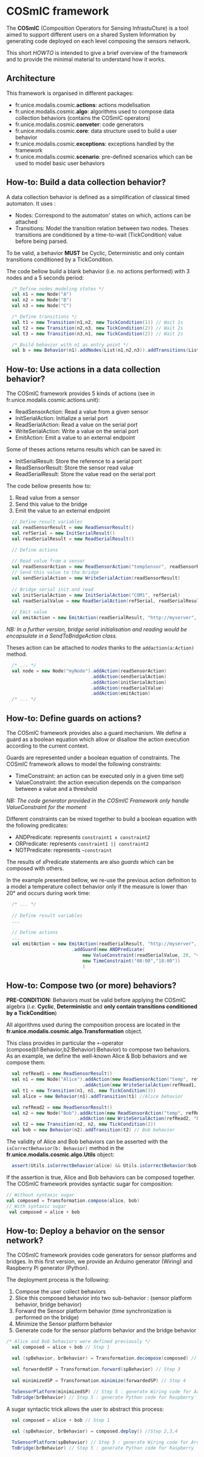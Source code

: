 COSmIC framework
================

The **COSmIC** (Composition Operators for Sensing InfrastuCture) is a tool aimed to support different users on a shared System Information by generating code deployed on each level composing the sensors network.

This short *HOWTO* is intended to give a brief overview of the framework and to provide the minimal material to understand how it works.

Architecture
------------

This framework is organised in different packages:

* fr.unice.modalis.cosmic.**actions**: actions modelisation 
* fr.unice.modalis.cosmic.**algo**: algorithms used to compose data collection behaviors (contains the COSmIC operators)
* fr.unice.modalis.cosmic.**conveter**: code generators
* fr.unice.modalis.cosmic.**core**: data structure used to build a user behavior
* fr.unice.modalis.cosmic.**exceptions**: exceptions handled by the framework
* fr.unice.modalis.cosmic.**scenario**: pre-defined scenarios which can be used to model basic user behaviors

How-to: Build a data collection behavior?
-------------------------------------------

A data collection behavior is defined as a simplification of classical timed automaton. It uses :

* Nodes: Correspond to the automaton' states on which, actions can be attached
* Transitions: Model the transition relation between two nodes. Theses transitions are conditioned by a time-to-wait (TickCondition) value before being parsed.

To be valid, a behavior **MUST** be Cyclic, Deterministic and only contain transitions conditioned by a TickCondition. 

The code bellow build a blank behavior (i.e. no actions performed) with 3 nodes and a 5 seconds period:


```scala
  /* Define nodes modeling states */
  val n1 = new Node("A")
  val n2 = new Node("B")
  val n3 = new Node("C")

  /* Define transitions */
  val t1 = new Transition(n1,n2, new TickCondition(1)) // Wait 1s
  val t2 = new Transition(n2,n3, new TickCondition(2)) // Wait 2s
  val t3 = new Transition(n3,n1, new TickCondition(2)) // Wait 2s

  /* Build behavior with n1 as entry point */
  val b = new Behavior(n1).addNodes(List(n1,n2,n3)).addTransitions(List(t1,t2,t3))
```

How-to: Use actions in a data collection behavior?
---------------------------------------------------

The COSmIC framework provides 5 kinds of actions (see in fr.unice.modalis.cosmic.actions.unit):

* ReadSensorAction: Read a value from a given sensor
* InitSerialAction: Initialize a serial port
* ReadSerialAction: Read a value on the serial port
* WriteSerialAction: Write a value on the serial port 
* EmitAction: Emit a value to an external endpoint

Some of theses actions returns results which can be saved in:

* InitSerialResult: Store the reference to a serial port
* ReadSensorResult: Store the sensor read value
* ReadSerialResult: Store the value read on the serial port

The code bellow presents how to:

1. Read value from a sensor
2. Send this value to the bridge
3. Emit the value to an external endpoint

```scala
  // Define result variables
  val readSensorResult = new ReadSensorResult()
  val refSerial = new InitSerialResult()
  val readSerialResult = new ReadSerialResult()

  // Define actions
  
  // Read value from a sensor
  val readSensorAction = new ReadSensorAction("tempSensor", readSensorResult)
  // Send this value to the bridge
  val sendSerialAction = new WriteSerialAction(readSensorResult)
  
  // Bridge serial init and read
  val initSerialAction = new InitSerialAction("COM1", refSerial)
  val readSerialValue = new ReadSerialAction(refSerial, readSerialResult)
  
  // Emit value
  val emitAction = new EmitAction(readSerialResult, "http://myserver", 8080)
```

*NB: In a further version, bridge serial initialisation and reading would be encapsulate in a SendToBridgeAction class.*

Theses action can be attached to *nodes* thanks to the `addaction(a:Action)` method.

```scala
  /* ... */
  val node = new Node("myNode").addAction(readSensorAction)
                               .addAction(sendSerialAction)
                               .addAction(initSerialAction)
                               .addAction(readSerialValue)
                               .addAction(emitAction)
  /* ... */
```

How-to: Define guards on actions?
---------------------------------

The COSmIC framework provides also a guard mechanism. We define a guard as a boolean equation which allow or disallow the action execution according to the current context.

Guards are represented under a boolean equation of constraints. The COSmIC framework allows to model the following constraints:
* TimeConstraint: an action can be executed only in a given time set)
* ValueConstraint: the action execution depends on the comparison between a value and a threshold

*NB: The code generator provided in the COSmIC Framework only handle ValueConstraint for the moment*

Different constraints can be mixed together to build a boolean equation with the following predicates:
* ANDPredicate: represents `constraint1 ∧ constraint2`
* ORPredicate: represents `constraint1 || constraint2`
* NOTPredicate: represents `~constraint`

The results of xPredicate statements are also *guards* which can be composed with others.

In the example presented bellow, we re-use the previous action definition to a model a temperature collect behavior only if the measure is lower than 20° and occurs during work time:

```scala
  /* ... */
  
  // Define result variables
  ...
  
  // Define actions
  ...
  val emitAction = new EmitAction(readSerialResult, "http://myserver", 8080)
                        .addGuard(new ANDPredicate(
                            new ValueConstraint(readSerialValue, 20, "<"), 
                            new TimeConstraint("08:00","18:00"))
                            )
```

How-to: Compose two (or more) behaviors?
---------------------------------------
**PRE-CONDITION:** Behaviors must be valid before applying the COSmIC algebra (*i.e.* **Cyclic**, **Deterministic** and **only contain transitions conditioned by a TickCondition**)

All algorithms used during the composition process are located in the **fr.unice.modalis.cosmic.algo.Transformation** object.

This class provides in particular the `+`-operator (compose(b1:Behavior,b2:Behavior):Behavior) to compose two behaviors. As an example, we define the well-known Alice & Bob behaviors and we compose them:

```scala
  val refRead1 = new ReadSensorResult()
  val n1 = new Node("Alice").addAction(new ReadSensorAction("temp", refRead1))
                            .addAction(new WriteSerialAction(refRead1, "Alice"))
  val t1 = new Transition(n1, n1, new TickCondition(3))
  val alice = new Behavior(n1).addTransition(t1) //Alice behavior

  val refRead2 = new ReadSensorResult()
  val n2 = new Node("Bob").addAction(new ReadSensorAction("temp", refRead2))
                          .addAction(new WriteSerialAction(refRead2, "Bob"))
  val t2 = new Transition(n2, n2, new TickCondition(2))
  val bob = new Behavior(n2).addTransition(t2) // Bob behavior
```

The validity of Alice and Bob behaviors can be asserted with the `isCorrectBehavior(b: Behavior)` method in the **fr.unice.modalis.cosmic.algo.Utils** object:

```scala
  assert(Utils.isCorrectBehavior(alice) && Utils.isCorrectBehavior(bob) == true)
```

If the assertion is true, Alice and Bob behaviors can be composed together. The COSmIC framework provides syntactic sugar for composition:

```scala
// Without syntaxic sugar
val composed = Transformation.compose(alice, bob)
// With syntaxic sugar
 val composed = alice + bob
```

How-to: Deploy a behavior on the sensor network?
------------------------------------------------

The COSmIC framework provides code generators for sensor platforms and bridges. In this first version, we provide an Arduino generator (Wiring) and Raspberry Pi generator (Python). 

The deployment process is the following:

1. Compose the user collect behaviors
2. Slice this composed behavior into two sub-behavior : (sensor platform behavior, bridge behavior)
3. Forward the Sensor platform behavior (time synchronization is performed on the bridge)
4. Minimize the Sensor platform behavior
5. Generate code for the sensor platform behavior and the bridge behavior

```scala
/* Alice and Bob behaviors were defined previously */
  val composed = alice + bob // Step 1

  val (spBehavior, brBehavior) = Transformation.decompose(composed) // Step 2

  val forwardedSP = Transformation.forward(spBehavior) // Step 3
  
  val minimizedSP = Transformation.minimize(forwardedSP) // Step 4
  
  ToSensorPlatform(minimizedSP) // Step 5 : generate Wiring code for Arduino
  ToBridge(brBehavior) // Step 5 : generate Python code for Raspberry
```

A sugar syntactic trick allows the user to abstract this process:

```scala
  val composed = alice + bob // Step 1

  val (spBehavior, brBehavior) = composed.deploy() //Step 2,3,4

  ToSensorPlatform(spBehavior) // Step 5 : generate Wiring code for Arduino
  ToBridge(brBehavior) // Step 5 : generate Python code for Raspberry
```
